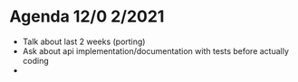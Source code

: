 # Agenda 12/0 2/2021

- Talk about last 2 weeks (porting)
- Ask about api implementation/documentation with tests before actually coding
- 
